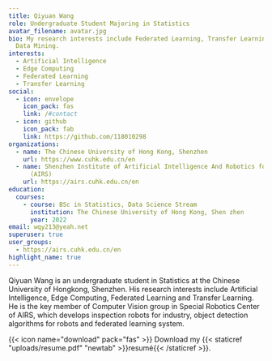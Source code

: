 ```yaml
---
title: Qiyuan Wang
role: Undergraduate Student Majoring in Statistics
avatar_filename: avatar.jpg
bio: My research interests include Federated Learning, Transfer Learning and
  Data Mining.
interests:
  - Artificial Intelligence
  - Edge Computing
  - Federated Learning
  - Transfer Learning
social:
  - icon: envelope
    icon_pack: fas
    link: /#contact
  - icon: github
    icon_pack: fab
    link: https://github.com/118010298
organizations:
  - name: The Chinese University of Hong Kong, Shenzhen
    url: https://www.cuhk.edu.cn/en
  - name: Shenzhen Institute of Artificial Intelligence And Robotics for Society
      (AIRS)
    url: https://airs.cuhk.edu.cn/en
education:
  courses:
    - course: BSc in Statistics, Data Science Stream
      institution: The Chinese University of Hong Kong, Shen zhen
      year: 2022
email: wqy213@yeah.net
superuser: true
user_groups:
  - https://airs.cuhk.edu.cn/en
highlight_name: true
---
```

Qiyuan Wang is an undergraduate student in Statistics at the Chinese University of Hongkong, Shenzhen. His research interests include Artificial Intelligence, Edge Computing, Federated Learning and Transfer Learning. He is the key member of Computer Vision group in Special Robotics Center of AIRS, which develops inspection robots for industry, object detection algorithms for robots and federated learning system.



{{< icon name="download" pack="fas" >}} Download my {{< staticref "uploads/resume.pdf" "newtab" >}}resumé{{< /staticref >}}.
